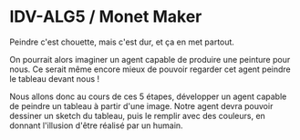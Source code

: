 # IDV-ALG5 / Monet Maker

Peindre c'est chouette, mais c'est dur, et ça en met partout.

On pourrait alors imaginer un agent capable de produire une peinture pour nous.
Ce serait même encore mieux de pouvoir regarder cet agent peindre le tableau devant nous !

Nous allons donc au cours de ces 5 étapes, développer un agent capable de peindre un tableau à partir d'une image.
Notre agent devra pouvoir dessiner un sketch du tableau, puis le remplir avec des couleurs, en donnant l'illusion d'être réalisé par un humain.